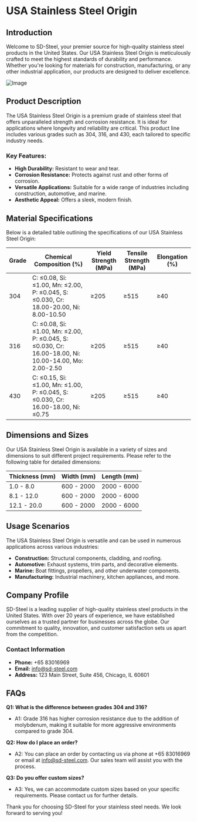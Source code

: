 # USA Stainless Steel Origin

## Introduction

Welcome to SD-Steel, your premier source for high-quality stainless steel products in the United States. Our USA Stainless Steel Origin is meticulously crafted to meet the highest standards of durability and performance. Whether you're looking for materials for construction, manufacturing, or any other industrial application, our products are designed to deliver excellence.

![Image](https://github.com/user-attachments/assets/2567258e-e124-4816-932d-1809bd27ef0b)

## Product Description

The USA Stainless Steel Origin is a premium grade of stainless steel that offers unparalleled strength and corrosion resistance. It is ideal for applications where longevity and reliability are critical. This product line includes various grades such as 304, 316, and 430, each tailored to specific industry needs.

### Key Features:
- **High Durability:** Resistant to wear and tear.
- **Corrosion Resistance:** Protects against rust and other forms of corrosion.
- **Versatile Applications:** Suitable for a wide range of industries including construction, automotive, and marine.
- **Aesthetic Appeal:** Offers a sleek, modern finish.

## Material Specifications

Below is a detailed table outlining the specifications of our USA Stainless Steel Origin:

| Grade   | Chemical Composition (%) | Yield Strength (MPa) | Tensile Strength (MPa) | Elongation (%) |
|---------|--------------------------|----------------------|------------------------|----------------|
| 304     | C: ≤0.08, Si: ≤1.00, Mn: ≤2.00, P: ≤0.045, S: ≤0.030, Cr: 18.00-20.00, Ni: 8.00-10.50 | ≥205                 | ≥515                   | ≥40            |
| 316     | C: ≤0.08, Si: ≤1.00, Mn: ≤2.00, P: ≤0.045, S: ≤0.030, Cr: 16.00-18.00, Ni: 10.00-14.00, Mo: 2.00-2.50 | ≥205                 | ≥515                   | ≥40            |
| 430     | C: ≤0.15, Si: ≤1.00, Mn: ≤1.00, P: ≤0.045, S: ≤0.030, Cr: 16.00-18.00, Ni: ≤0.75 | ≥205                 | ≥515                   | ≥40            |

## Dimensions and Sizes

Our USA Stainless Steel Origin is available in a variety of sizes and dimensions to suit different project requirements. Please refer to the following table for detailed dimensions:

| Thickness (mm) | Width (mm) | Length (mm) |
|----------------|------------|-------------|
| 1.0 - 8.0      | 600 - 2000 | 2000 - 6000 |
| 8.1 - 12.0     | 600 - 2000 | 2000 - 6000 |
| 12.1 - 20.0    | 600 - 2000 | 2000 - 6000 |

## Usage Scenarios

The USA Stainless Steel Origin is versatile and can be used in numerous applications across various industries:

- **Construction:** Structural components, cladding, and roofing.
- **Automotive:** Exhaust systems, trim parts, and decorative elements.
- **Marine:** Boat fittings, propellers, and other underwater components.
- **Manufacturing:** Industrial machinery, kitchen appliances, and more.

## Company Profile

SD-Steel is a leading supplier of high-quality stainless steel products in the United States. With over 20 years of experience, we have established ourselves as a trusted partner for businesses across the globe. Our commitment to quality, innovation, and customer satisfaction sets us apart from the competition.

### Contact Information
- **Phone:** +65 83016969
- **Email:** info@sd-steel.com
- **Address:** 123 Main Street, Suite 456, Chicago, IL 60601

## FAQs

**Q1: What is the difference between grades 304 and 316?**
- A1: Grade 316 has higher corrosion resistance due to the addition of molybdenum, making it suitable for more aggressive environments compared to grade 304.

**Q2: How do I place an order?**
- A2: You can place an order by contacting us via phone at +65 83016969 or email at info@sd-steel.com. Our sales team will assist you with the process.

**Q3: Do you offer custom sizes?**
- A3: Yes, we can accommodate custom sizes based on your specific requirements. Please contact us for further details.

Thank you for choosing SD-Steel for your stainless steel needs. We look forward to serving you!